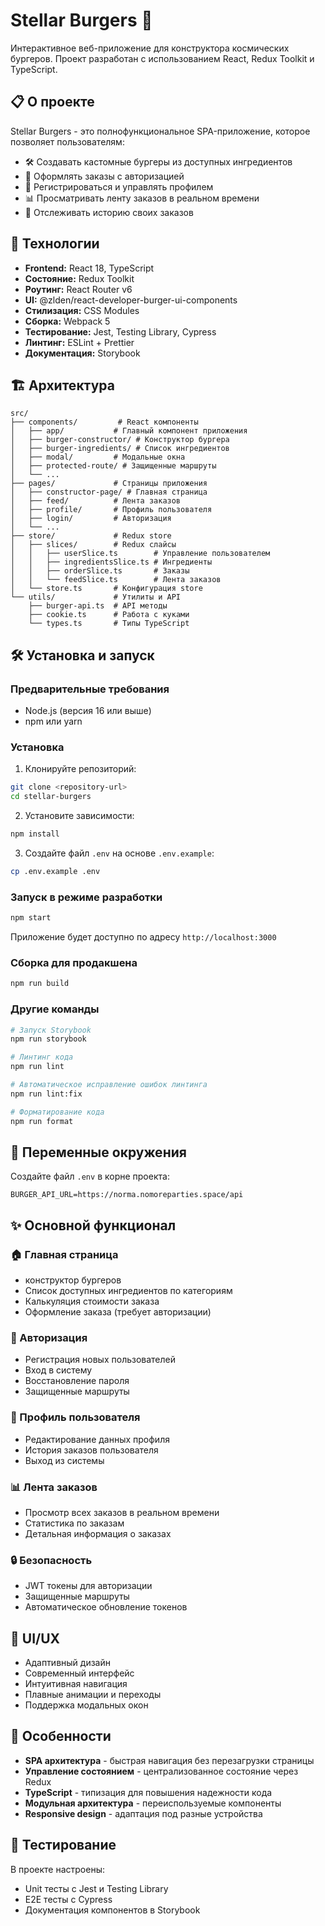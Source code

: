 # Stellar Burgers 🍔

Интерактивное веб-приложение для конструктора космических бургеров. Проект разработан с использованием React, Redux Toolkit и TypeScript.

## 📋 О проекте

Stellar Burgers - это полнофункциональное SPA-приложение, которое позволяет пользователям:

- 🛠️ Создавать кастомные бургеры из доступных ингредиентов
- 📝 Оформлять заказы с авторизацией
- 👤 Регистрироваться и управлять профилем
- 📊 Просматривать ленту заказов в реальном времени
- 📱 Отслеживать историю своих заказов

## 🚀 Технологии

- **Frontend:** React 18, TypeScript
- **Состояние:** Redux Toolkit
- **Роутинг:** React Router v6
- **UI:** @zlden/react-developer-burger-ui-components
- **Стилизация:** CSS Modules
- **Сборка:** Webpack 5
- **Тестирование:** Jest, Testing Library, Cypress
- **Линтинг:** ESLint + Prettier
- **Документация:** Storybook

## 🏗️ Архитектура

```
src/
├── components/         # React компоненты
│   ├── app/           # Главный компонент приложения
│   ├── burger-constructor/ # Конструктор бургера
│   ├── burger-ingredients/ # Список ингредиентов
│   ├── modal/         # Модальные окна
│   ├── protected-route/ # Защищенные маршруты
│   └── ...
├── pages/             # Страницы приложения
│   ├── constructor-page/ # Главная страница
│   ├── feed/          # Лента заказов
│   ├── profile/       # Профиль пользователя
│   ├── login/         # Авторизация
│   └── ...
├── store/             # Redux store
│   ├── slices/        # Redux слайсы
│   │   ├── userSlice.ts        # Управление пользователем
│   │   ├── ingredientsSlice.ts # Ингредиенты
│   │   ├── orderSlice.ts       # Заказы
│   │   └── feedSlice.ts        # Лента заказов
│   └── store.ts       # Конфигурация store
└── utils/             # Утилиты и API
    ├── burger-api.ts  # API методы
    ├── cookie.ts      # Работа с куками
    └── types.ts       # Типы TypeScript
```

## 🛠️ Установка и запуск

### Предварительные требования

- Node.js (версия 16 или выше)
- npm или yarn

### Установка

1. Клонируйте репозиторий:
```bash
git clone <repository-url>
cd stellar-burgers
```

2. Установите зависимости:
```bash
npm install
```

3. Создайте файл `.env` на основе `.env.example`:
```bash
cp .env.example .env
```

### Запуск в режиме разработки

```bash
npm start
```

Приложение будет доступно по адресу `http://localhost:3000`

### Сборка для продакшена

```bash
npm run build
```

### Другие команды

```bash
# Запуск Storybook
npm run storybook

# Линтинг кода
npm run lint

# Автоматическое исправление ошибок линтинга
npm run lint:fix

# Форматирование кода
npm run format
```

## 🔧 Переменные окружения

Создайте файл `.env` в корне проекта:

```
BURGER_API_URL=https://norma.nomoreparties.space/api
```

## ✨ Основной функционал

### 🏠 Главная страница
- конструктор бургеров
- Список доступных ингредиентов по категориям
- Калькуляция стоимости заказа
- Оформление заказа (требует авторизации)

### 🔐 Авторизация
- Регистрация новых пользователей
- Вход в систему
- Восстановление пароля
- Защищенные маршруты

### 👤 Профиль пользователя
- Редактирование данных профиля
- История заказов пользователя
- Выход из системы

### 📊 Лента заказов
- Просмотр всех заказов в реальном времени
- Статистика по заказам
- Детальная информация о заказах

### 🔒 Безопасность
- JWT токены для авторизации
- Защищенные маршруты
- Автоматическое обновление токенов

## 🎨 UI/UX

- Адаптивный дизайн
- Современный интерфейс
- Интуитивная навигация
- Плавные анимации и переходы
- Поддержка модальных окон

## 📱 Особенности

- **SPA архитектура** - быстрая навигация без перезагрузки страницы
- **Управление состоянием** - централизованное состояние через Redux
- **TypeScript** - типизация для повышения надежности кода
- **Модульная архитектура** - переиспользуемые компоненты
- **Responsive design** - адаптация под разные устройства

## 🧪 Тестирование

В проекте настроены:
- Unit тесты с Jest и Testing Library
- E2E тесты с Cypress
- Документация компонентов в Storybook